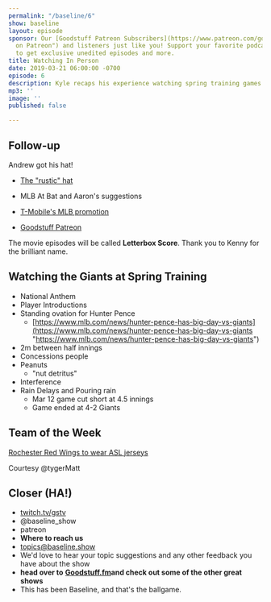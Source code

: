 ```yaml
---
permalink: "/baseline/6"
show: baseline
layout: episode
sponsor: Our [Goodstuff Patreon Subscribers](https://www.patreon.com/goodstuff "Goodstuff
  on Patreon") and listeners just like you! Support your favorite podcasts directly
  to get exclusive unedited episodes and more.
title: Watching In Person
date: 2019-03-21 06:00:00 -0700
episode: 6
description: Kyle recaps his experience watching spring training games in Arizona.
mp3: ''
image: ''
published: false

---
```

## Follow-up

Andrew got his hat!

* [The "rustic" hat](https://www.mlbshop.com/cincinnati-reds/mens-cincinnati-reds-new-era-red-team-rustic-9twenty-adjustable-hat/t-14993191+p-800477631292+z-8-1122384367)

* MLB At Bat and Aaron's suggestions

* [T-Mobile's MLB promotion](https://www.t-mobile.com/mlb)
* [Goodstuff Patreon](http://patreon.com/goodstuff)

The movie episodes will be called **Letterbox Score**. Thank you to Kenny for the brilliant name.

## Watching the Giants at Spring Training

* National Anthem
* Player Introductions
* Standing ovation for Hunter Pence
  * [https://www.mlb.com/news/hunter-pence-has-big-day-vs-giants](https://www.mlb.com/news/hunter-pence-has-big-day-vs-giants "https://www.mlb.com/news/hunter-pence-has-big-day-vs-giants")
* 2m between half innings
* Concessions people
* Peanuts
  * "nut detritus"
* Interference
* Rain Delays and Pouring rain
  * Mar 12 game cut short at 4.5 innings
  * Game ended at 4-2 Giants

## Team of the Week

[Rochester Red Wings to wear ASL jerseys](https://www.mlb.com/cut4/red-wings-to-wear-asl-jerseys-on-deaf-culture-day)

Courtesy @tygerMatt

## Closer (HA!)

* [twitch.tv/gstv](http://twitch.tv/gstv)
* @baseline_show
* patreon
* **Where to reach us**
* topics@baseline.show
* We'd love to hear your topic suggestions and any other feedback you have about the show
* **head over to** [**Goodstuff.fm**](http://goodstuff.fm/)**and check out some of the other great shows**
* This has been Baseline, and that's the ballgame.